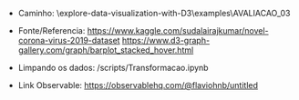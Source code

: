 - Caminho: \explore-data-visualization-with-D3\examples\AVALIACAO_03

- Fonte/Referencia: 
    https://www.kaggle.com/sudalairajkumar/novel-corona-virus-2019-dataset
    https://www.d3-graph-gallery.com/graph/barplot_stacked_hover.html

- Limpando os dados: 
    /scripts/Transformacao.ipynb 

- Link Observable:
    https://observablehq.com/@flaviohnb/untitled